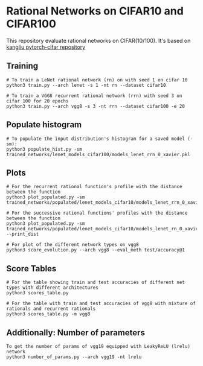 # Rational Networks on CIFAR10 and CIFAR100

This repository evaluate rational networks on CIFAR(10/100).
It's based on [kangliu pytorch-cifar repository](https://github.com/kuangliu/pytorch-cifar)

## Training
```
# To train a LeNet rational network (rn) on with seed 1 on cifar 10
python3 train.py --arch lenet -s 1 -nt rn --dataset cifar10

# To train a VGG8 recurrent rational network (rrn) with seed 3 on cifar 100 for 20 epochs
python3 train.py --arch vgg8 -s 3 -nt rrn --dataset cifar100 -e 20
```

## Populate histogram
```
# To populate the input distribution's histogram for a saved model (-sm):
python3 populate_hist.py -sm trained_networks/lenet_models_cifar100/models_lenet_rrn_0_xavier.pkl
```

## Plots
```
# For the recurrent rational function's profile with the distance between the function
python3 plot_populated.py -sm trained_networks/populated/lenet_models_cifar10/models_lenet_rrn_0_xavier.pkl

# For the successive rational functions' profiles with the distance between the function
python3 plot_populated.py -sm trained_networks/populated/lenet_models_cifar10/models_lenet_rn_0_xavier.pkl --print_dist

# For plot of the different network types on vgg8
python3 score_evolution.py --arch vgg8 --eval_meth test/accuracy@1
```

## Score Tables
```
# For the table showing train and test accuracies of different net types with different architectures
python3 scores_table.py

# For the table with train and test accuracies of vgg8 with mixture of rationals and recurrent rationals
python3 scores_table.py -m vgg8
```

## Additionally: Number of parameters
```
To get the number of params of vgg19 equipped with LeakyReLU (lrelu) network
python3 number_of_params.py --arch vgg19 -nt lrelu
```

